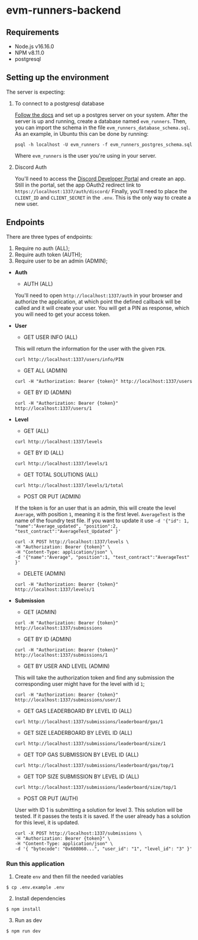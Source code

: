 # evm-runners-backend

## Requirements

- Node.js v16.16.0
- NPM v8.11.0
- postgresql

## Setting up the environment

The server is expecting:
1. To connect to a postgresql database
    
    [Follow the docs](https://www.postgresql.org/docs/) and set up a postgres server on your system.
    After the server is up and running, create a database named `evm_runners`.
    Then, you can import the schema in the file `evm_runners_database_schema.sql`.
    As an example, in Ubuntu this can be done by running:

    ```
    psql -h localhost -U evm_runners -f evm_runners_postgres_schema.sql
    ```
    Where `evm_runners` is the user you're using in your server.

2. Discord Auth
   
   You'll need to access the [Discord Developer Portal](https://discord.com/developers/applications) and create an app.
   Still in the portal, set the app OAuth2 redirect link to `https://localhost:1337/auth/discord/`
   Finally, you'll need to place the `CLIENT_ID` and `CLIENT_SECRET` in the `.env`.
   This is the only way to create a new user.

## Endpoints

There are three types of endpoints:
1. Require no auth (ALL);
2. Require auth token (AUTH);
3. Require user to be an admin (ADMIN);

- <b>Auth</b>
    - AUTH (ALL)
    
    You'll need to open `http://localhost:1337/auth` in your browser and authorize the application, at which point the defined callback will be called and it will create your user. You will get a PIN as response, which you will need to get your access token.

- <b>User</b>
    - GET USER INFO (ALL)
    
    This will return the information for the user with the given `PIN`.

    ```
    curl http://localhost:1337/users/info/PIN 
    ```
     
    - GET ALL (ADMIN)

    ```
    curl -H "Authorization: Bearer {token}" http://localhost:1337/users
    ```

    - GET BY ID (ADMIN)

    ```
    curl -H "Authorization: Bearer {token}" http://localhost:1337/users/1
    ```

- <b>Level</b>
    - GET (ALL)

    ```
    curl http://localhost:1337/levels
    ```

    - GET BY ID (ALL)

    ```
    curl http://localhost:1337/levels/1
    ```

    - GET TOTAL SOLUTIONS (ALL)

    ```
    curl http://localhost:1337/levels/1/total
    ```

    - POST OR PUT (ADMIN)
    
    If the token is for an user that is an admin, this will create the level `Average`, with position `1`, meaning it is the first level. `AverageTest` is the name of the foundry test file.
    If you want to update it use `-d '{"id": 1, "name":"Average_updated", "position":2, "test_contract":"AverageTest_Updated" }' `

    ```
    curl -X POST http://localhost:1337/levels \
    -H "Authorization: Bearer {token}" \
    -H "Content-Type: application/json" \
    -d '{"name":"Average", "position":1, "test_contract":"AverageTest" }' 
    ```

    - DELETE (ADMIN)

    ```
    curl -H "Authorization: Bearer {token}" http://localhost:1337/levels/1
    ```

- <b>Submission</b>
    - GET (ADMIN)

    ```
    curl -H "Authorization: Bearer {token}" http://localhost:1337/submissions
    ```

    - GET BY ID (ADMIN)

    ```
    curl -H "Authorization: Bearer {token}" http://localhost:1337/submissions/1
    ```

    - GET BY USER AND LEVEL (ADMIN)
     
    This will take the authorization token and find any submission the corresponding user might have for the level with id `1`;

    ```
    curl -H "Authorization: Bearer {token}" http://localhost:1337/submissions/user/1
    ```

    - GET GAS LEADERBOARD BY LEVEL ID (ALL)

    ```
    curl http://localhost:1337/submissions/leaderboard/gas/1
    ```

    - GET SIZE LEADERBOARD BY LEVEL ID (ALL)

    ```
    curl http://localhost:1337/submissions/leaderboard/size/1
    ```

    - GET TOP GAS SUBMISSION BY LEVEL ID (ALL)

    ```
    curl http://localhost:1337/submissions/leaderboard/gas/top/1
    ```

    - GET TOP SIZE SUBMISSION BY LEVEL ID (ALL)

    ```
    curl http://localhost:1337/submissions/leaderboard/size/top/1
    ```

    - POST OR PUT (AUTH)

    User with ID 1 is submitting a solution for level 3. This solution will be tested. If it passes the tests it is saved. If the user already has a solution for this level, it is updated.

    ```
    curl -X POST http://localhost:1337/submissions \
    -H "Authorization: Bearer {token}" \
    -H "Content-Type: application/json" \
    -d '{ "bytecode": "0x608060...", "user_id": "1", "level_id": "3" }' 
    ```
     
### Run this application

1. Create `env` and then fill the needed variables

```
$ cp .env.example .env
```

2. Install dependencies

```
$ npm install
```

3. Run as dev

```
$ npm run dev
```
